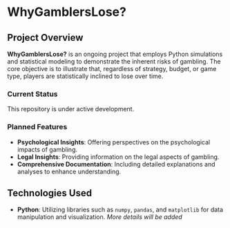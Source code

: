 # WhyGamblersLose?

## Project Overview

**WhyGamblersLose?** is an ongoing project that employs Python simulations and statistical modeling to demonstrate the inherent risks of gambling. The core objective is to illustrate that, regardless of strategy, budget, or game type, players are statistically inclined to lose over time.

### Current Status

This repository is under active development.

### Planned Features

- **Psychological Insights**: Offering perspectives on the psychological impacts of gambling.
- **Legal Insights**: Providing information on the legal aspects of gambling.
- **Comprehensive Documentation**: Including detailed explanations and analyses to enhance understanding.

## Technologies Used

- **Python**: Utilizing libraries such as `numpy`, `pandas`, and `matplotlib` for data manipulation and visualization.
*More details will be added*

